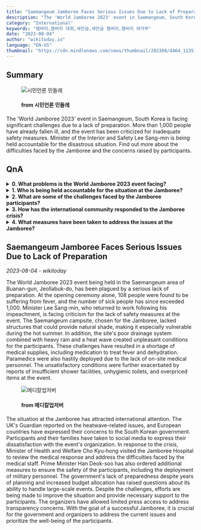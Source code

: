 ```yaml
---
title: "Saemangeum Jamboree Faces Serious Issues Due to Lack of Preparation"
description: "The 'World Jamboree 2023' event in Saemangeum, South Korea is facing significant challenges due to a lack of preparation. More than 1,000 people have already fallen ill, and the event has been criticized for inadequate safety measures. Minister of the Interior and Safety Lee Sang-min is being held accountable for the disastrous situation. Find out more about the difficulties faced by the Jamboree and the concerns raised by participants."
category: "International"
keywords: "잼버리,잼버리 대회,새만금,새만금 잼버리,잼버리 여가부"
date: "2023-08-04"
author: "wikitoday.io"
language: "EN-US"
thumbnail: "https://cdn.mindlenews.com/news/thumbnail/202308/4464_11351_1846_v150.jpg"
---
```


## Summary

<figure>
    <img src="https://cdn.mindlenews.com/news/thumbnail/202308/4464_11351_1846_v150.jpg" alt="시민언론 민들레" />
    <figcaption>
        <h4> from 시민언론 민들레</h4>
    </figcaption>
</figure>

The 'World Jamboree 2023' event in Saemangeum, South Korea is facing significant challenges due to a lack of preparation. More than 1,000 people have already fallen ill, and the event has been criticized for inadequate safety measures. Minister of the Interior and Safety Lee Sang-min is being held accountable for the disastrous situation. Find out more about the difficulties faced by the Jamboree and the concerns raised by participants.

## QnA

<details>
        <summary><b>0. What problems is the World Jamboree 2023 event facing?</b></summary>
        The event is facing a lack of preparation, leading to issues such as a high number of people falling ill, inadequate safety measures, and poor conditions at the campsite.
    </details>
    
<details>
        <summary><b>1. Who is being held accountable for the situation at the Jamboree?</b></summary>
        Minister of the Interior and Safety Lee Sang-min is being held accountable for the lack of safety measures and preparation at the event.
    </details>
    
<details>
        <summary><b>2. What are some of the challenges faced by the Jamboree participants?</b></summary>
        Participants have faced challenges such as a lack of shade at the campsite, poor drainage, shortage of medical supplies, insufficient shower facilities, unhygienic toilets, and overpriced items.
    </details>
    
<details>
    <summary><b>3. How has the international community responded to the Jamboree crisis?</b></summary>
    The UK's Guardian reported on the heatwave-related issues, and European countries have expressed their concerns to the South Korean government. Participants and their families have also expressed their dissatisfaction on social media.
</details>
    
<details>
    <summary><b>4. What measures have been taken to address the issues at the Jamboree?</b></summary>
    Minister of Health and Welfare Cho Kyu-hong visited the Jamboree Hospital to review the medical response. Prime Minister Han Deok-soo has ordered the deployment of military personnel for additional support and safety measures.
</details>


## Saemangeum Jamboree Faces Serious Issues Due to Lack of Preparation

_2023-08-04 - wikitoday_

The World Jamboree 2023 event being held in the Saemangeum area of Buanan-gun, Jeollabuk-do, has been plagued by a serious lack of preparation. At the opening ceremony alone, 108 people were found to be suffering from fever, and the number of sick people has since exceeded 1,000. Minister Lee Sang-min, who returned to work following his impeachment, is facing criticism for the lack of safety measures at the event. The Saemangeum campsite, chosen for the Jamboree, lacked structures that could provide natural shade, making it especially vulnerable during the hot summer. In addition, the site's poor drainage system combined with heavy rain and a heat wave created unpleasant conditions for the participants. These challenges have resulted in a shortage of medical supplies, including medication to treat fever and dehydration. Paramedics were also hastily deployed due to the lack of on-site medical personnel. The unsatisfactory conditions were further exacerbated by reports of insufficient shower facilities, unhygienic toilets, and overpriced items at the event.

<figure>
    <img src="http://cdn.monews.co.kr/news/thumbnail/202308/325623_92181_950_v150.jpg" alt="메디칼업저버" />
    <figcaption>
        <h4> from 메디칼업저버</h4>
    </figcaption>
</figure>

The situation at the Jamboree has attracted international attention. The UK's Guardian reported on the heatwave-related issues, and European countries have expressed their concerns to the South Korean government. Participants and their families have taken to social media to express their dissatisfaction with the event's organization. In response to the crisis, Minister of Health and Welfare Cho Kyu-hong visited the Jamboree Hospital to review the medical response and address the difficulties faced by the medical staff. Prime Minister Han Deok-soo has also ordered additional measures to ensure the safety of the participants, including the deployment of military personnel. The government's lack of preparedness despite years of planning and increased budget allocation has raised questions about its ability to handle large-scale events. Despite the challenges, efforts are being made to improve the situation and provide necessary support to the participants. The organizers have allowed limited press access to address transparency concerns. With the goal of a successful Jamboree, it is crucial for the government and organizers to address the current issues and prioritize the well-being of the participants.
